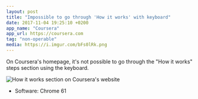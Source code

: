 ```yaml
---
layout: post
title: "Impossible to go through 'How it works' with keyboard"
date: 2017-11-04 19:25:10 +0200
app_name: "Coursera"
app_url: https://coursera.com
tag: "non-operable"
media: https://i.imgur.com/bFs0lRk.png
---
```


On Coursera's homepage, it's not possible to go through the "How it works" steps section using the keyboard.

![How it works section on Coursera's website](https://i.imgur.com/bFs0lRk.png)

* Software: Chrome 61